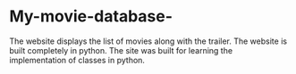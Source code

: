 # My-movie-database-
The website displays the list of movies along with the trailer. The website is built completely in python.
The site was built for learning the implementation of classes in python.

